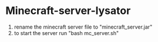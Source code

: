 # Minecraft-server-lysator

1. rename the minecraft server file to "minecraft_server.jar"
2. to start the server run "bash mc_server.sh"